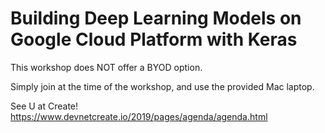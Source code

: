 # Building Deep Learning Models on Google Cloud Platform with Keras

This workshop does NOT offer a BYOD option.

Simply join at the time of the workshop, and use the provided Mac laptop.

See U at Create!
https://www.devnetcreate.io/2019/pages/agenda/agenda.html
